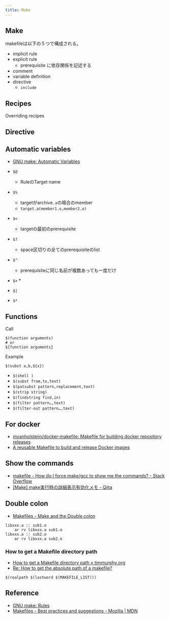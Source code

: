```yaml
---
title: Make
---
```


## Make
makefileは以下の５つで構成される。

* implicit rule
* explicit rule
    * prerequisite に依存関係を記述する
* comment
* variable definition
* directive
    * `include`

## Recipes

Overriding recipes



## Directive

## Automatic variables
* [GNU make: Automatic Variables](https://www.gnu.org/software/make/manual/html_node/Automatic-Variables.html#Automatic-Variables)

* `$@`
    * RuleのTarget name
* `$%`
    * targetがarchive`.a`の場合のmember
    * `target.a(member1.o,member2.o)`
* `$<`
    * targetの最初のprerequisite
* `$?`
    * space区切りの全てのprerequisiteのlist
* `$^`
    * prerequisiteに同じ名前が複数あっても一度だけ
* `$+`
    * 
* `$|`
* `$*`


## Functions
Call

```make
$(function arguments)
# or
${function arguments}
```

Example

```make
$(subst a,b,${x})
```

* `$(shell )`
* `$(subst from,to,text)`
* `$(patsubst pattern,replacement,text)`
* `$(strip string)`
* `$(findstring find,in)`
* `$(filter pattern…,text)`
* `$(filter-out pattern…,text)`

## For docker
* [mvanholsteijn/docker-makefile: Makefile for building docker repository releases](https://github.com/mvanholsteijn/docker-makefile)
* [A reusable Makefile to build and release Docker images](https://binx.io/blog/2017/10/07/makefile-for-docker-images/)


## Show the commands
* [makefile - How do I force make/gcc to show me the commands? - Stack Overflow](https://stackoverflow.com/questions/5820303/how-do-i-force-make-gcc-to-show-me-the-commands)
* [[Make] make実行時の詳細表示有効化メモ - Qiita](https://qiita.com/koara-local/items/4e047e47b8cde52919a6)

## Double colon
* [Makefiles - Make and the Double colon](http://owen.sj.ca.us/~rk/howto/slides/make/slides/makecolon.html)

```
libxxx.a :: sub1.o
	ar rv libxxx.a sub1.o
libxxx.a :: sub2.o
	ar rv libxxx.a sub2.o
```

### How to get a Makefile directory path
* [How to get a Makefile directory path « timmurphy.org](http://timmurphy.org/2015/09/27/how-to-get-a-makefile-directory-path/)
* [Re: How to get the absolute path of a makefile?](https://lists.gnu.org/archive/html/help-make/2009-05/msg00009.html)


```
$(realpath $(lastword $(MAKEFILE_LIST)))
```

## Reference
* [GNU make: Rules](https://www.gnu.org/software/make/manual/html_node/Rules.html)
* [Makefiles - Best practices and suggestions - Mozilla | MDN](https://developer.mozilla.org/en-US/docs/Mozilla/Developer_guide/Build_Instructions/How_Mozilla_s_build_system_works/Makefiles_-_Best_practices_and_suggestions)

